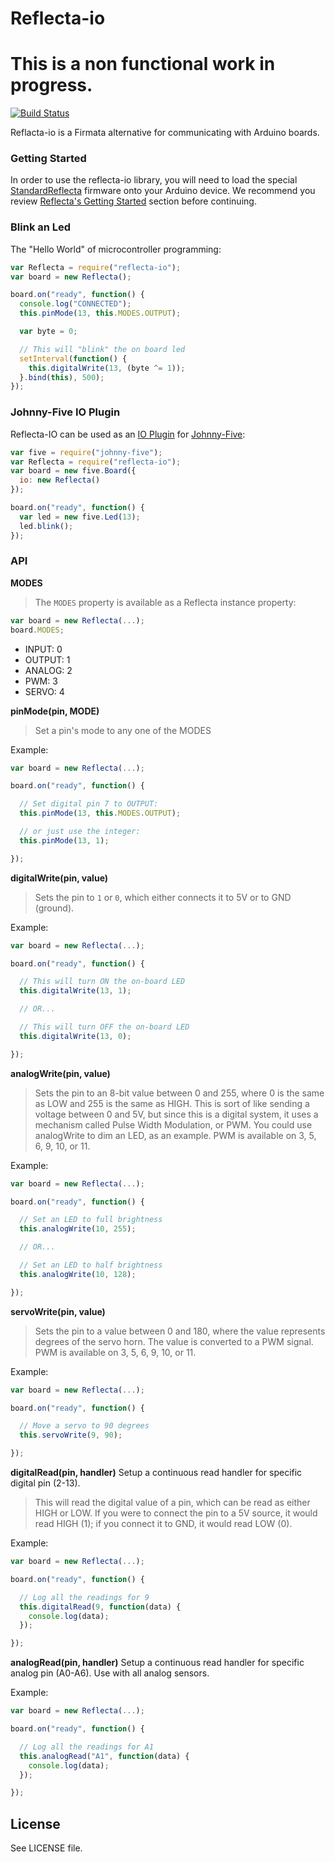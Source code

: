 # Reflecta-io

# This is a non functional work in progress.

[![Build Status](https://travis-ci.org/rwaldron/reflecta-io.png?branch=master)](https://travis-ci.org/rwaldron/reflecta-io)

Reflacta-io is a Firmata alternative for communicating with Arduino boards.

### Getting Started

In order to use the reflecta-io library, you will need to load the special
[StandardReflecta](https://github.com/JayBeavers/Reflecta) firmware onto your
Arduino device. We recommend you review [Reflecta's Getting Started](https://github.com/JayBeavers/Reflecta#getting-started) section before continuing.

### Blink an Led

The "Hello World" of microcontroller programming:

```js
var Reflecta = require("reflecta-io");
var board = new Reflecta();

board.on("ready", function() {
  console.log("CONNECTED");
  this.pinMode(13, this.MODES.OUTPUT);

  var byte = 0;

  // This will "blink" the on board led
  setInterval(function() {
    this.digitalWrite(13, (byte ^= 1));
  }.bind(this), 500);
});
```

### Johnny-Five IO Plugin

Reflecta-IO can be used as an [IO Plugin](https://github.com/rwaldron/johnny-five/wiki/IO-Plugins) for [Johnny-Five](https://github.com/rwaldron/johnny-five):

```js
var five = require("johnny-five");
var Reflecta = require("reflecta-io");
var board = new five.Board({
  io: new Reflecta()
});

board.on("ready", function() {
  var led = new five.Led(13);
  led.blink();
});
```


### API

**MODES**

> The `MODES` property is available as a Reflecta instance property:

```js
var board = new Reflecta(...);
board.MODES;
```
- INPUT: 0
- OUTPUT: 1
- ANALOG: 2
- PWM: 3
- SERVO: 4


**pinMode(pin, MODE)**

> Set a pin's mode to any one of the MODES

Example:
```js
var board = new Reflecta(...);

board.on("ready", function() {

  // Set digital pin 7 to OUTPUT:
  this.pinMode(13, this.MODES.OUTPUT);

  // or just use the integer:
  this.pinMode(13, 1);

});
```



**digitalWrite(pin, value)**

> Sets the pin to `1` or `0`, which either connects it to 5V or to GND (ground).

Example:
```js
var board = new Reflecta(...);

board.on("ready", function() {

  // This will turn ON the on-board LED
  this.digitalWrite(13, 1);

  // OR...

  // This will turn OFF the on-board LED
  this.digitalWrite(13, 0);

});
```

**analogWrite(pin, value)**

> Sets the pin to an 8-bit value between 0 and 255, where 0 is the same as LOW and 255 is the same as HIGH. This is sort of like sending a voltage between 0 and 5V, but since this is a digital system, it uses a mechanism called Pulse Width Modulation, or PWM. You could use analogWrite to dim an LED, as an example. PWM is available on 3, 5, 6, 9, 10, or 11.


Example:
```js
var board = new Reflecta(...);

board.on("ready", function() {

  // Set an LED to full brightness
  this.analogWrite(10, 255);

  // OR...

  // Set an LED to half brightness
  this.analogWrite(10, 128);

});
```

**servoWrite(pin, value)**

> Sets the pin to a value between 0 and 180, where the value represents degrees of the servo horn. The value is converted to a PWM signal. PWM is available on 3, 5, 6, 9, 10, or 11.

Example:
```js
var board = new Reflecta(...);

board.on("ready", function() {

  // Move a servo to 90 degrees
  this.servoWrite(9, 90);

});
```


**digitalRead(pin, handler)** Setup a continuous read handler for specific digital pin (2-13).

> This will read the digital value of a pin, which can be read as either HIGH or LOW. If you were to connect the pin to a 5V source, it would read HIGH (1); if you connect it to GND, it would read LOW (0).

Example:
```js
var board = new Reflecta(...);

board.on("ready", function() {

  // Log all the readings for 9
  this.digitalRead(9, function(data) {
    console.log(data);
  });

});
```


**analogRead(pin, handler)** Setup a continuous read handler for specific analog pin (A0-A6). Use with all analog sensors.


Example:
```js
var board = new Reflecta(...);

board.on("ready", function() {

  // Log all the readings for A1
  this.analogRead("A1", function(data) {
    console.log(data);
  });

});
```



## License
See LICENSE file.
